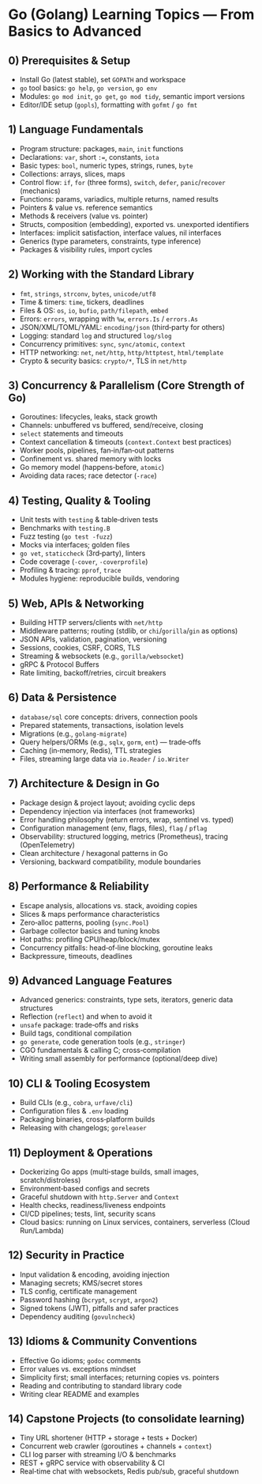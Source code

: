 # Go (Golang) Learning Topics — From Basics to Advanced

## 0) Prerequisites & Setup
- Install Go (latest stable), set `GOPATH` and workspace  
- `go` tool basics: `go help`, `go version`, `go env`  
- Modules: `go mod init`, `go get`, `go mod tidy`, semantic import versions  
- Editor/IDE setup (`gopls`), formatting with `gofmt` / `go fmt`

## 1) Language Fundamentals
- Program structure: packages, `main`, `init` functions  
- Declarations: `var`, short `:=`, constants, `iota`  
- Basic types: `bool`, numeric types, strings, runes, `byte`  
- Collections: arrays, slices, maps  
- Control flow: `if`, `for` (three forms), `switch`, `defer`, `panic`/`recover` (mechanics)  
- Functions: params, variadics, multiple returns, named results  
- Pointers & value vs. reference semantics  
- Methods & receivers (value vs. pointer)  
- Structs, composition (embedding), exported vs. unexported identifiers  
- Interfaces: implicit satisfaction, interface values, nil interfaces  
- Generics (type parameters, constraints, type inference)  
- Packages & visibility rules, import cycles

## 2) Working with the Standard Library
- `fmt`, `strings`, `strconv`, `bytes`, `unicode/utf8`  
- Time & timers: `time`, tickers, deadlines  
- Files & OS: `os`, `io`, `bufio`, `path/filepath`, `embed`  
- Errors: `errors`, wrapping with `%w`, `errors.Is` / `errors.As`  
- JSON/XML/TOML/YAML: `encoding/json` (third‑party for others)  
- Logging: standard `log` and structured `log/slog`  
- Concurrency primitives: `sync`, `sync/atomic`, `context`  
- HTTP networking: `net`, `net/http`, `http/httptest`, `html/template`  
- Crypto & security basics: `crypto/*`, TLS in `net/http`

## 3) Concurrency & Parallelism (Core Strength of Go)
- Goroutines: lifecycles, leaks, stack growth  
- Channels: unbuffered vs buffered, send/receive, closing  
- `select` statements and timeouts  
- Context cancellation & timeouts (`context.Context` best practices)  
- Worker pools, pipelines, fan‑in/fan‑out patterns  
- Confinement vs. shared memory with locks  
- Go memory model (happens‑before, `atomic`)  
- Avoiding data races; race detector (`-race`)

## 4) Testing, Quality & Tooling
- Unit tests with `testing` & table‑driven tests  
- Benchmarks with `testing.B`  
- Fuzz testing (`go test -fuzz`)  
- Mocks via interfaces; golden files  
- `go vet`, `staticcheck` (3rd‑party), linters  
- Code coverage (`-cover`, `-coverprofile`)  
- Profiling & tracing: `pprof`, `trace`  
- Modules hygiene: reproducible builds, vendoring

## 5) Web, APIs & Networking
- Building HTTP servers/clients with `net/http`  
- Middleware patterns; routing (stdlib, or `chi`/`gorilla`/`gin` as options)  
- JSON APIs, validation, pagination, versioning  
- Sessions, cookies, CSRF, CORS, TLS  
- Streaming & websockets (e.g., `gorilla/websocket`)  
- gRPC & Protocol Buffers  
- Rate limiting, backoff/retries, circuit breakers

## 6) Data & Persistence
- `database/sql` core concepts: drivers, connection pools  
- Prepared statements, transactions, isolation levels  
- Migrations (e.g., `golang-migrate`)  
- Query helpers/ORMs (e.g., `sqlx`, `gorm`, `ent`) — trade‑offs  
- Caching (in‑memory, Redis), TTL strategies  
- Files, streaming large data via `io.Reader` / `io.Writer`

## 7) Architecture & Design in Go
- Package design & project layout; avoiding cyclic deps  
- Dependency injection via interfaces (not frameworks)  
- Error handling philosophy (return errors, wrap, sentinel vs. typed)  
- Configuration management (env, flags, files), `flag` / `pflag`  
- Observability: structured logging, metrics (Prometheus), tracing (OpenTelemetry)  
- Clean architecture / hexagonal patterns in Go  
- Versioning, backward compatibility, module boundaries

## 8) Performance & Reliability
- Escape analysis, allocations vs. stack, avoiding copies  
- Slices & maps performance characteristics  
- Zero‑alloc patterns, pooling (`sync.Pool`)  
- Garbage collector basics and tuning knobs  
- Hot paths: profiling CPU/heap/block/mutex  
- Concurrency pitfalls: head‑of‑line blocking, goroutine leaks  
- Backpressure, timeouts, deadlines

## 9) Advanced Language Features
- Advanced generics: constraints, type sets, iterators, generic data structures  
- Reflection (`reflect`) and when to avoid it  
- `unsafe` package: trade‑offs and risks  
- Build tags, conditional compilation  
- `go generate`, code generation tools (e.g., `stringer`)  
- CGO fundamentals & calling C; cross‑compilation  
- Writing small assembly for performance (optional/deep dive)

## 10) CLI & Tooling Ecosystem
- Build CLIs (e.g., `cobra`, `urfave/cli`)  
- Configuration files & `.env` loading  
- Packaging binaries, cross‑platform builds  
- Releasing with changelogs; `goreleaser`

## 11) Deployment & Operations
- Dockerizing Go apps (multi‑stage builds, small images, scratch/distroless)  
- Environment‑based configs and secrets  
- Graceful shutdown with `http.Server` and `Context`  
- Health checks, readiness/liveness endpoints  
- CI/CD pipelines; tests, lint, security scans  
- Cloud basics: running on Linux services, containers, serverless (Cloud Run/Lambda)

## 12) Security in Practice
- Input validation & encoding, avoiding injection  
- Managing secrets; KMS/secret stores  
- TLS config, certificate management  
- Password hashing (`bcrypt`, `scrypt`, `argon2`)  
- Signed tokens (JWT), pitfalls and safer practices  
- Dependency auditing (`govulncheck`)

## 13) Idioms & Community Conventions
- Effective Go idioms; `godoc` comments  
- Error values vs. exceptions mindset  
- Simplicity first; small interfaces; returning copies vs. pointers  
- Reading and contributing to standard library code  
- Writing clear README and examples

## 14) Capstone Projects (to consolidate learning)
- Tiny URL shortener (HTTP + storage + tests + Docker)  
- Concurrent web crawler (goroutines + channels + `context`)  
- CLI log parser with streaming I/O & benchmarks  
- REST + gRPC service with observability & CI  
- Real‑time chat with websockets, Redis pub/sub, graceful shutdown
